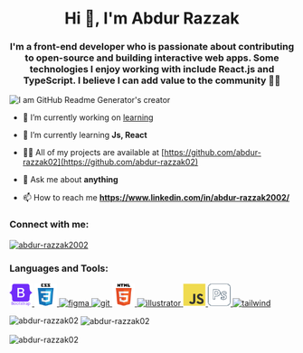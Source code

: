 <h1 align="center">Hi 👋, I'm Abdur Razzak</h1>
<h3 align="center">I'm a front-end developer who is passionate about contributing to open-source and building interactive web apps. Some technologies I enjoy working with include React.js and TypeScript. I believe I can add value to the community 🧑‍💻</h3>

![I am GitHub Readme Generator's creator](https://media.licdn.com/dms/image/D5616AQGRBJiCbrj9Bg/profile-displaybackgroundimage-shrink_350_1400/0/1718800365241?e=1726704000&v=beta&t=JIBZYcnh4JgDQEJOOT-4K5cpMEO_KJKCfyFm7aFF8-w)

- 🔭 I’m currently working on [learning](https://github.com/abdur-razzak02?tab=repositories)

- 🌱 I’m currently learning **Js, React**

- 👨‍💻 All of my projects are available at [https://github.com/abdur-razzak02](https://github.com/abdur-razzak02)

- 💬 Ask me about **anything**

- 📫 How to reach me **https://www.linkedin.com/in/abdur-razzak2002/**

<h3 align="left">Connect with me:</h3>
<p align="left">
<a href="https://linkedin.com/in/abdur-razzak2002" target="blank"><img align="center" src="https://raw.githubusercontent.com/rahuldkjain/github-profile-readme-generator/master/src/images/icons/Social/linked-in-alt.svg" alt="abdur-razzak2002" height="30" width="40" /></a>
</p>

<h3 align="left">Languages and Tools:</h3>
<p align="left"> <a href="https://getbootstrap.com" target="_blank" rel="noreferrer"> <img src="https://raw.githubusercontent.com/devicons/devicon/master/icons/bootstrap/bootstrap-plain-wordmark.svg" alt="bootstrap" width="40" height="40"/> </a> <a href="https://www.w3schools.com/css/" target="_blank" rel="noreferrer"> <img src="https://raw.githubusercontent.com/devicons/devicon/master/icons/css3/css3-original-wordmark.svg" alt="css3" width="40" height="40"/> </a> <a href="https://www.figma.com/" target="_blank" rel="noreferrer"> <img src="https://www.vectorlogo.zone/logos/figma/figma-icon.svg" alt="figma" width="40" height="40"/> </a> <a href="https://git-scm.com/" target="_blank" rel="noreferrer"> <img src="https://www.vectorlogo.zone/logos/git-scm/git-scm-icon.svg" alt="git" width="40" height="40"/> </a> <a href="https://www.w3.org/html/" target="_blank" rel="noreferrer"> <img src="https://raw.githubusercontent.com/devicons/devicon/master/icons/html5/html5-original-wordmark.svg" alt="html5" width="40" height="40"/> </a> <a href="https://www.adobe.com/in/products/illustrator.html" target="_blank" rel="noreferrer"> <img src="https://www.vectorlogo.zone/logos/adobe_illustrator/adobe_illustrator-icon.svg" alt="illustrator" width="40" height="40"/> </a> <a href="https://developer.mozilla.org/en-US/docs/Web/JavaScript" target="_blank" rel="noreferrer"> <img src="https://raw.githubusercontent.com/devicons/devicon/master/icons/javascript/javascript-original.svg" alt="javascript" width="40" height="40"/> </a> <a href="https://www.photoshop.com/en" target="_blank" rel="noreferrer"> <img src="https://raw.githubusercontent.com/devicons/devicon/master/icons/photoshop/photoshop-line.svg" alt="photoshop" width="40" height="40"/> </a> <a href="https://tailwindcss.com/" target="_blank" rel="noreferrer"> <img src="https://www.vectorlogo.zone/logos/tailwindcss/tailwindcss-icon.svg" alt="tailwind" width="40" height="40"/> </a> </p>

<p><img align="left" src="https://github-readme-stats.vercel.app/api/top-langs?username=abdur-razzak02&show_icons=true&locale=en&layout=compact" alt="abdur-razzak02" /></p>

<p>&nbsp;<img align="center" src="https://github-readme-stats.vercel.app/api?username=abdur-razzak02&show_icons=true&locale=en" alt="abdur-razzak02" /></p>

<p><img align="center" src="https://github-readme-streak-stats.herokuapp.com/?user=abdur-razzak02&" alt="abdur-razzak02" /></p>
